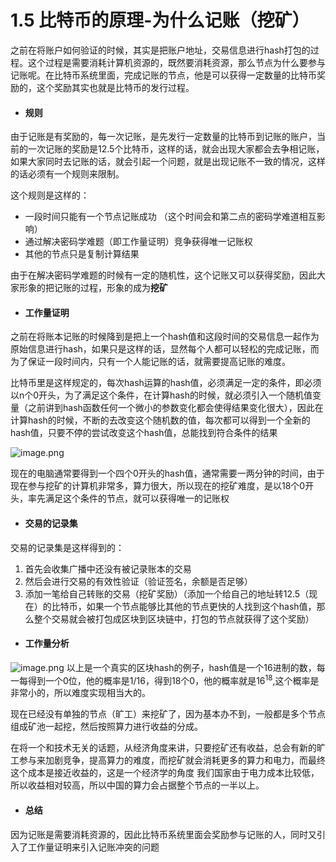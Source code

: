# 1.5 比特币的原理-为什么记账（挖矿）

之前在将账户如何验证的时候，其实是把账户地址，交易信息进行hash打包的过程。这个过程是需要消耗计算机资源的，既然要消耗资源，那么节点为什么要参与记账呢。在比特币系统里面，完成记账的节点，他是可以获得一定数量的比特币奖励的，这个奖励其实也就是比特币的发行过程。

* #### 规则

由于记账是有奖励的，每一次记账，是先发行一定数量的比特币到记账的账户，当前的一次记账的奖励是12.5个比特币，这样的话，就会出现大家都会去争相记账，如果大家同时去记账的话，就会引起一个问题，就是出现记账不一致的情况，这样的话必须有一个规则来限制。

这个规则是这样的：

* 一段时间只能有一个节点记账成功 （这个时间会和第二点的密码学难道相互影响）
* 通过解决密码学难题（即工作量证明）竞争获得唯一记账权
* 其他的节点只是复制计算结果

由于在解决密码学难题的时候有一定的随机性，这个记账又可以获得奖励，因此大家形象的把记账的过程，形象的成为**挖矿**

* #### 工作量证明

之前在将账本记账的时候降到是把上一个hash值和这段时间的交易信息一起作为原始信息进行hash，如果只是这样的话，显然每个人都可以轻松的完成记账，而为了保证一段时间内，只有一个人能记账的话，就需要提高记账的难度。

比特币里是这样规定的，每次hash运算的hash值，必须满足一定的条件，即必须以n个0开头，为了满足这个条件，在计算hash的时候，就必须引入一个随机值变量（之前讲到hash函数任何一个微小的参数变化都会使得结果变化很大），因此在计算hash的时候，不断的去改变这个随机数的值，每次都可以得到一个全新的hash值，只要不停的尝试改变这个hash值，总能找到符合条件的结果

![image.png](https://upload-images.jianshu.io/upload_images/7220971-ea1b6419d005a64e.png?imageMogr2/auto-orient/strip|imageView2/2/w/1240)

现在的电脑通常要得到一个四个0开头的hash值，通常需要一两分钟的时间，由于现在参与挖矿的计算机非常多，算力很大，所以现在的挖矿难度，是以18个0开头，率先满足这个条件的节点，就可以获得唯一的记账权

* #### 交易的记录集

交易的记录集是这样得到的：

1. 首先会收集广播中还没有被记录账本的交易
2. 然后会进行交易的有效性验证（验证签名，余额是否足够） 
3. 添加一笔给自己转账的交易（挖矿奖励）（添加一个给自己的地址转12.5（现在）的比特币，如果一个节点能够比其他的节点更快的人找到这个hash值，那么整个交易就会被打包成区块到区块链中，打包的节点就获得了这个奖励）

* #### 工作量分析

![image.png](https://upload-images.jianshu.io/upload_images/7220971-b15fa52d8cff3809.png?imageMogr2/auto-orient/strip%7CimageView2/2/w/1240)
以上是一个真实的区块hash的例子，hash值是一个16进制的数，每一每得到一个0位，他的概率是1/16，得到18个0，他的概率就是16<sup>18</sup>,这个概率是非常小的，所以难度实现相当大的。

现在已经没有单独的节点（旷工）来挖矿了，因为基本办不到，一般都是多个节点组成矿池一起挖，然后按照算力进行收益的分成。

在将一个和技术无关的话题，从经济角度来讲，只要挖矿还有收益，总会有新的旷工参与来加剧竞争，提高算力的难度，而挖矿就会消耗更多的算力和电力，而最终这个成本是接近收益的，这是一个经济学的角度
我们国家由于电力成本比较低，所以收益相对较高，所以中国的算力会占据整个节点的一半以上。

* #### 总结
因为记账是需要消耗资源的，因此比特币系统里面会奖励参与记账的人，同时又引入了工作量证明来引入记账冲突的问题





